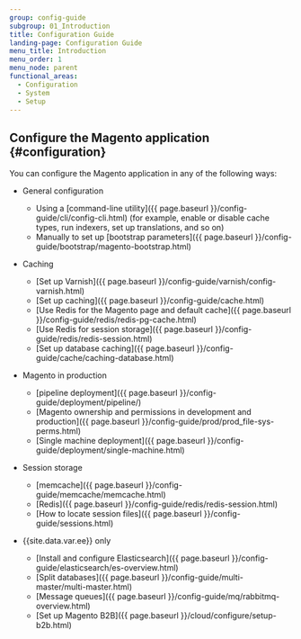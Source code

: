 ```yaml
---
group: config-guide
subgroup: 01_Introduction
title: Configuration Guide
landing-page: Configuration Guide
menu_title: Introduction
menu_order: 1
menu_node: parent
functional_areas:
  - Configuration
  - System
  - Setup
---
```


## Configure the Magento application {#configuration}

You can configure the Magento application in any of the following ways:

*	General configuration

	*  	Using a [command-line utility]({{ page.baseurl }}/config-guide/cli/config-cli.html) (for example, enable or disable cache types, run indexers, set up translations, and so on)
	*  	Manually to set up [bootstrap parameters]({{ page.baseurl }}/config-guide/bootstrap/magento-bootstrap.html)

*	Caching

	*	[Set up Varnish]({{ page.baseurl }}/config-guide/varnish/config-varnish.html)
	*   [Set up caching]({{ page.baseurl }}/config-guide/cache.html)
	*	[Use Redis for the Magento page and default cache]({{ page.baseurl }}/config-guide/redis/redis-pg-cache.html)
	*	[Use Redis for session storage]({{ page.baseurl }}/config-guide/redis/redis-session.html)
	*	[Set up database caching]({{ page.baseurl }}/config-guide/cache/caching-database.html)

*	Magento in production

	*	[pipeline deployment]({{ page.baseurl }}/config-guide/deployment/pipeline/)
	*	[Magento ownership and permissions in development and production]({{ page.baseurl }}/config-guide/prod/prod_file-sys-perms.html)
	*	[Single machine deployment]({{ page.baseurl }}/config-guide/deployment/single-machine.html)

*	Session storage
	*	[memcache]({{ page.baseurl }}/config-guide/memcache/memcache.html)
	*	[Redis]({{ page.baseurl }}/config-guide/redis/redis-session.html)
	*	[How to locate session files]({{ page.baseurl }}/config-guide/sessions.html)

*	{{site.data.var.ee}} only

	*	[Install and configure Elasticsearch]({{ page.baseurl }}/config-guide/elasticsearch/es-overview.html)
	*	[Split databases]({{ page.baseurl }}/config-guide/multi-master/multi-master.html)
	*	[Message queues]({{ page.baseurl }}/config-guide/mq/rabbitmq-overview.html)
	*	[Set up Magento B2B]({{ page.baseurl }}/cloud/configure/setup-b2b.html)
